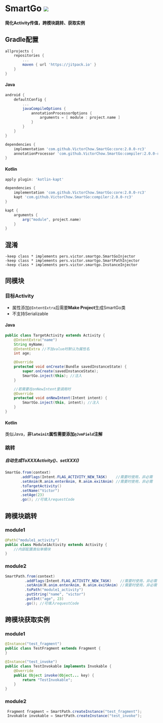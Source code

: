 # SmartGo  [![](https://jitpack.io/v/VictorChow/SmartGo.svg)](https://jitpack.io/#VictorChow/SmartGo)

#### 简化Activity传值，跨模块跳转、获取实例

## Gradle配置

```groovy
allprojects {
    repositories {
        ...
        maven { url 'https://jitpack.io' }
    }
}
```

#### Java

```groovy
android {
    defaultConfig {
        ...
        javaCompileOptions {
            annotationProcessorOptions {
                arguments = [ module : project.name ]
            }
        }
    }
}

dependencies {
    implementation 'com.github.VictorChow.SmartGo:core:2.0.0-rc3'
    annotationProcessor 'com.github.VictorChow.SmartGo:compiler:2.0.0-rc3'
}
```
#### Kotlin

```groovy
apply plugin: 'kotlin-kapt'

dependencies {
    implementation 'com.github.VictorChow.SmartGo:core:2.0.0-rc3'
    kapt 'com.github.VictorChow.SmartGo:compiler:2.0.0-rc3'
}

kapt {
    arguments {
        arg("module", project.name)
    }
}
```

## 混淆

```
-keep class * implements pers.victor.smartgo.SmartGoInjector
-keep class * implements pers.victor.smartgo.SmartPathInjector
-keep class * implements pers.victor.smartgo.InstanceInjector
```

## 同模块

### 目标Activity

- 属性添加`@IntentExtra`后需要**Make Project**生成SmartGo类
- 不支持Serializable

#### Java

```java
public class TargetActivity extends Activity {
    @IntentExtra("name")
    String myName; 
    @IntentExtra //不加value时默认为属性名
    int age;

    @Override
    protected void onCreate(Bundle savedInstanceState) {
        super.onCreate(savedInstanceState);
        SmartGo.inject(this); //注入
    }

    //若需要在onNewIntent里调用时
    @Override
    protected void onNewIntent(Intent intent) {
        SmartGo.inject(this, intent); //注入
    }
}
```

#### Kotlin

类似Java，**非`lateinit`属性需要添加`@JvmField`注解**

### 跳转

##### 自动生成ToXXXActivity()、setXXX()

```java
SmartGo.from(context)
       .addFlags(Intent.FLAG_ACTIVITY_NEW_TASK)    //需要时使用，非必需
       .setAnim(R.anim.enterAnim, R.anim.exitAnim) //需要时使用，非必需
       .toTargetActivity()
       .setName("Victor")
       .setAge(23)
       .go(); //可填入requestCode
```

## 跨模块跳转

### module1

```java
@Path("module1_activity")
public class Module1Activity extends Activity {
    //内部配置类似单模块
}
```

### module2

```java
SmartPath.from(context)
         .addFlags(Intent.FLAG_ACTIVITY_NEW_TASK)    //需要时使用，非必需
         .setAnim(R.anim.enterAnim, R.anim.exitAnim) //需要时使用，非必需
         .toPath("module1_activity")
         .putString("name", "victor")
         .putInt("age", 23)
         .go(); //可填入requestCode
```

## 跨模块获取实例

### module1

```java
@Instance("test_fragment")
public class TestFragment extends Fragment {
}

@Instance("test_invoke")
public class TestInvokable implements Invokable {
    @Override
    public Object invoke(Object... key) {
        return "TestInvokable";
    }
}
```

### module2

```java
 Fragment fragment = SmartPath.createInstance("test_fragment");
 Invokable invokable = SmartPath.createInstance("test_invoke");
```
